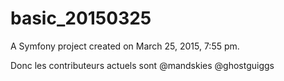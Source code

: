 basic_20150325
==========

A Symfony project created on March 25, 2015, 7:55 pm.

Donc les contributeurs actuels sont
@mandskies
@ghostguiggs
